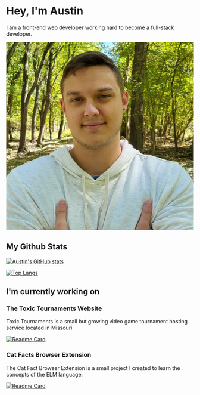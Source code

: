 # Hey, I'm Austin

I am a front-end web developer working hard to become a full-stack developer.

![A photo of Austin Engelbrecht](austin_engelbrecht.jpg)

## My Github Stats

[![Austin's GitHub stats](https://github-readme-stats.vercel.app/api?username=austinengelbrecht&hide=contribs,issues&show_icons=true&theme=dark)](https://github.com/austinengelbrecht)

[![Top Langs](https://github-readme-stats.vercel.app/api/top-langs/?username=austinengelbrecht&theme=dark)](https://github.com/austinengelbrecht)

## I'm currently working on

### The Toxic Tournaments Website

Toxic Tournaments is a small but growing video game tournament hosting service located in Missouri.

[![Readme Card](https://github-readme-stats.vercel.app/api/pin/?username=austinengelbrecht&repo=toxictournaments&theme=dark)](https://github.com/austinengelbrecht/toxictournaments)

### Cat Facts Browser Extension

The Cat Fact Browser Extension is a small project I created to learn the concepts of the ELM language.

[![Readme Card](https://github-readme-stats.vercel.app/api/pin/?username=austinengelbrecht&repo=catfacts&theme=dark)](https://github.com/austinengelbrecht/catfacts)

<!--
**austinengelbrecht/austinengelbrecht** is a ✨ _special_ ✨ repository because its `README.md` (this file) appears on your GitHub profile.

Here are some ideas to get you started:

- 🔭 I’m currently working on ...
- 🌱 I’m currently learning ...
- 👯 I’m looking to collaborate on ...
- 🤔 I’m looking for help with ...
- 💬 Ask me about ...
- 📫 How to reach me: ...
- 😄 Pronouns: ...
- ⚡ Fun fact: ...
  -->
